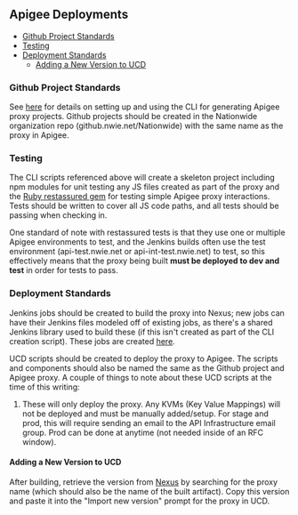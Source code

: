 ## Apigee Deployments <!-- omit in toc -->
- [Github Project Standards](#github-project-standards)
- [Testing](#testing)
- [Deployment Standards](#deployment-standards)
    - [Adding a New Version to UCD](#adding-a-new-version-to-ucd)

### Github Project Standards
See [here](https://github.nwie.net/Nationwide/nw-apigee-cli/wiki) for details on setting up and using the CLI for generating Apigee proxy projects. Github projects should be created in the Nationwide organization repo (github.nwie.net/Nationwide) with the same name as the proxy in Apigee.

### Testing
The CLI scripts referenced above will create a skeleton project including npm modules for unit testing any JS files created as part of the proxy and the [Ruby restassured gem](https://github.nwie.net/Nationwide/restassured-gem) for testing simple Apigee proxy interactions. Tests should be written to cover all JS code paths, and all tests should be passing when checking in. 

One standard of note with restassured tests is that they use one or multiple Apigee environments to test, and the Jenkins builds often use the test environment (api-test.nwie.net or api-int-test.nwie.net) to test, so this effectively means that the proxy being built **must be deployed to dev and test** in order for tests to pass.

### Deployment Standards
Jenkins jobs should be created to build the proxy into Nexus; new jobs can have their Jenkins files modeled off of existing jobs, as there's a shared Jenkins library used to build these (if this isn't created as part of the CLI creation script). These jobs are created [here](http://dgsjenkins.aws.nwcmc.net/).

UCD scripts should be created to deploy the proxy to Apigee. The scripts and components should also be named the same as the Github project and Apigee proxy. A couple of things to note about these UCD scripts at the time of this writing:
1) These will only deploy the proxy. Any KVMs (Key Value Mappings) will not be deployed and must be manually added/setup. For stage and prod, this will require sending an email to the API Infrastructure email group. Prod can be done at anytime (not needed inside of an RFC window).

#### Adding a New Version to UCD
After building, retrieve the version from [Nexus](repo.nwie.net:8080/nexus) by searching for the proxy name (which should also be the name of the built artifact). Copy this version and paste it into the "Import new version" prompt for the proxy in UCD.